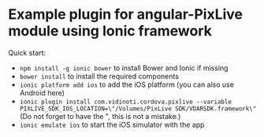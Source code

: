 # Example plugin for angular-PixLive module using Ionic framework

Quick start:

* `npm install -g ionic bower` to install Bower and Ionic if missing
* `bower install` to install the required components
* `ionic platform add ios` to add the iOS platform (you can also use Android here)
* `ionic plugin install com.vidinoti.cordova.pixlive --variable PIXLIVE_SDK_IOS_LOCATION=\"/Volumes/PixLive SDK/VDARSDK.framework\"` (Do not forget to have the \", this is not a mistake.)
* `ionic emulate ios` to start the iOS simulator with the app